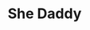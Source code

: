 ---
templateKey: index-page
title: She Daddy
heading: She Daddy is working to bridge communities to create strong projects
subheading: Re-imagining communal care and accessibility by bridging Tech, Peer to Peer education, and grassroots organizing
mainpitch:
  title: She Daddy is re-defining how we keep our spaces safe and universal
  description: For the most marginalized communities, we can't wait for Society to notice our sufferings, our concerns, our traumas. We need survival now. We need the means to thrive now. We can't just wait for revolution, we need be revolutionary NOW. This means bringing people with the tools and knowledge to the people taking action. She Daddy is hopefully one means to this end. Sharing knowledge and tools not as an expert, but as an individual committed to creating better communities today through coalition. 
intro:
  blurbs: 
    - tag: "Harm Reduction"
      heading: "SheDaddy is bringing action medicine skills to Underground Nightlife"
      body: "In the midst of an opiate crisis and an increasing number of dangerous research chemicals being distributed, drug use in nightlife has unprecedented risk factors. Changing urban landscapes brought on by economic shifts are changing the nature and access of Nightlife spaces across America. By bringing comprehensive harm reduction skills and training as well as accessibility and safety consulting to undergound and DIY creative communities, She Daddy is empowering stakeholders to fight back against overdose and avert crises."
---